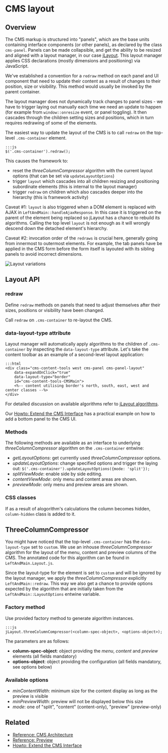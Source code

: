 # CMS layout

## Overview

The CMS markup is structured into "panels", which are the base units containing interface components (or other panels),
as declared by the class `cms-panel`. Panels can be made collapsible, and get the ability to be resized and aligned with
a layout manager, in our case [jLayout](http://www.bramstein.com/projects/jlayout/). This layout manager applies CSS
declarations (mostly dimensions and positioning) via JavaScript.

We've established a convention for a `redraw` method on each panel and UI component that need to update their content as
a result of changes to their position, size or visibility. This method would usually be invoked by the parent container. 

The layout manager does not dynamically track changes to panel sizes - we have to trigger laying out manually each time
we need an update to happen (for example from `window::onresize` event, or panel toggling). It then cascades through the
children setting sizes and positions, which in turn requires redrawing of some of the elements.

The easiest way to update the layout of the CMS is to call `redraw` on the top-level `.cms-container` element.

	:::js
	$('.cms-container').redraw();

This causes the framework to:

* reset the _threeColumnCompressor_ algorithm with the current layout options (that can be set via 
`updateLayoutOptions`)
* trigger `layout` which cascades into all children resizing and positioning subordinate elements (this is internal
to the layout manager)
* trigger `redraw` on children which also cascades deeper into the hierarchy (this is framework activity)

Caveat #1: `layout` is also triggered when a DOM element is replaced with AJAX in `LeftAndMain::handleAjaxResponse`. In
this case it is triggered on the parent of the element being replaced so jLayout has a chance to rebuild its algorithms.
Calling the top level `layout` is not enough as it will wrongly descend down the detached element's hierarchy.

Caveat #2: invocation order of the `redraws` is crucial here, generally going from innermost to outermost elements.  For
example, the tab panels have be applied in the CMS form before the form itself is layouted with its sibling panels to
avoid incorrect dimensions.

![Layout variations](_images/cms-architecture.png)

## Layout API

### redraw

Define `redraw` methods on panels that need to adjust themselves after their sizes, positions or visibility have been
changed.

Call `redraw` on `.cms-container` to re-layout the CMS.

### data-layout-type attribute

Layout manager will automatically apply algorithms to the children of `.cms-container` by inspecting the
`data-layout-type` attribute. Let's take the content toolbar as an example of a second-level layout application:

	:::html
	<div class="cms-content-tools west cms-panel cms-panel-layout" 
		data-expandOnClick="true" 
		data-layout-type="border" 
		id="cms-content-tools-CMSMain">
		<%-- content utilising border's north, south, east, west and center classes --%>
	</div>

For detailed discussion on available algorithms refer to
[jLayout algorithms](https://github.com/bramstein/jlayout#layout-algorithms).

Our [Howto: Extend the CMS Interface](../howto/extend-cms-interface) has a practical example on how to add a bottom
panel to the CMS UI. 

### Methods

The following methods are available as an interface to underlying _threeColumnCompressor_ algorithm on the 
`.cms-container` entwine:

* _getLayoutOptions_: get currently used _threeColumnCompressor_ options.
* _updateLayoutOptions_: change specified options and trigger the laying out: 
`$('.cms-container').updateLayoutOptions({mode: 'split'});`
* _splitViewMode_: enable side by side editing.
* _contentViewMode_: only menu and content areas are shown.
* _previewMode_: only menu and preview areas are shown.

### CSS classes

If as a result of alogorithm's calculations the column becomes hidden, `column-hidden` class is added to it.

## ThreeColumnCompressor

You might have noticed that the top-level `.cms-container` has the `data-layout-type` set to `custom`. We use an inhouse
_threeColumnCompressor_ algorithm for the layout of the menu, content and preview columns of the CMS. The annotated code
for this algorithm can be found in `LeftAndMain.Layout.js`.

Since the layout-type for the element is set to `custom` and will be ignored by the layout manager, we apply the 
_threeColumnCompressor_ explicitly `LeftAndMain::redraw`. This way we also get a chance to provide options expected
by the algorithm that are initially taken from the `LeftAndMain::LayoutOptions` entwine variable.

### Factory method

Use provided factory method to generate algorithm instances.

	:::js
	jLayout.threeColumnCompressor(<column-spec-object>, <options-object>);

The parameters are as follows:

* **column-spec-object**: object providing the _menu_, _content_ and _preview_ elements (all fields mandatory)
* **options-object**: object providing the configuration (all fields mandatory, see options below)

### Available options

* _minContentWidth_: minimum size for the content display as long as the preview is visible
* _minPreviewWidth_: preview will not be displayed below this size
* _mode_: one of "split", "content" (content-only), "preview" (preview-only)

## Related

 * [Reference: CMS Architecture](../reference/cms-architecture)
 * [Reference: Preview](../reference/preview)
 * [Howto: Extend the CMS Interface](../howto/extend-cms-interface)
